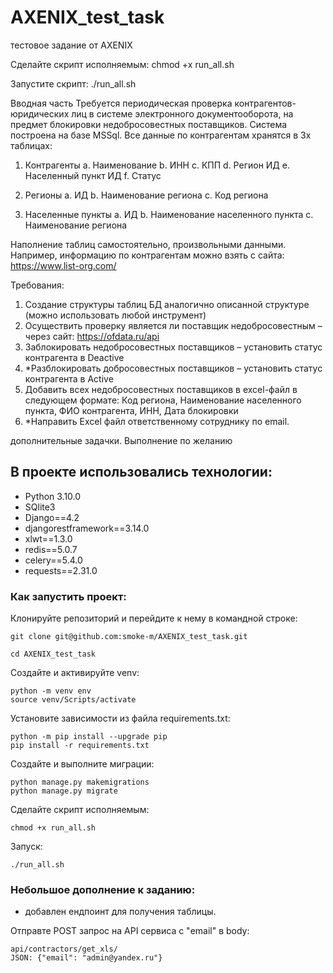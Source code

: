 # AXENIX_test_task
тестовое задание от AXENIX




Сделайте скрипт исполняемым:
chmod +x run_all.sh

Запустите скрипт:
./run_all.sh


Вводная часть
Требуется периодическая проверка контрагентов-юридических лиц в системе электронного документооборота, на предмет блокировки недобросовестных поставщиков.
Система построена на базе MSSql. Все данные по контрагентам хранятся в 3х таблицах:
1.	Контрагенты
a.	Наименование
b.	ИНН
c.	КПП
d.	Регион ИД
e.	Населенный пункт ИД
f.	Статус

2.	Регионы
a.	ИД
b.	Наименование региона
c.	Код региона

3.	Населенные пункты
a.	ИД
b.	Наименование населенного пункта
c.	Наименование региона

Наполнение таблиц самостоятельно, произвольными данными. Например, информацию по контрагентам можно взять с сайта: https://www.list-org.com/

Требования:
1.	Создание структуры таблиц БД аналогично описанной структуре (можно использовать любой инструмент)
2.	Осуществить проверку является ли поставщик недобросовестным – через сайт: https://ofdata.ru/api  
3.	Заблокировать недобросовестных поставщиков – установить статус контрагента в Deactive
4.	*Разблокировать добросовестных поставщиков – установить статус контрагента в Active
5.	Добавить всех недобросовестных поставщиков в excel-файл в следующем формате:
Код региона,	Наименование населенного пункта,	ФИО контрагента,	ИНН,	Дата блокировки
6.	*Направить Excel файл ответственному сотруднику по email.

дополнительные задачки. Выполнение по желанию


## В проекте использовались технологии:

- Python 3.10.0
- SQlite3
- Django==4.2
- djangorestframework==3.14.0
- xlwt==1.3.0
- redis==5.0.7
- celery==5.4.0
- requests==2.31.0

### Как запустить проект:

Клонируйте репозиторий и перейдите к нему в командной строке:

    git clone git@github.com:smoke-m/AXENIX_test_task.git

    cd AXENIX_test_task

Создайте и активируйте venv:

    python -m venv env
    source venv/Scripts/activate

Установите зависимости из файла requirements.txt:

    python -m pip install --upgrade pip
    pip install -r requirements.txt

Создайте и выполните миграции:

    python manage.py makemigrations
    python manage.py migrate

Сделайте скрипт исполняемым:

    chmod +x run_all.sh

Запуск:

    ./run_all.sh

### Небольшое дополнение к заданию:

- добавлен ендпоинт для получения таблицы.

Отправте POST запрос на API сервиса с "email" в body:

    api/contractors/get_xls/
    JSON: {"email": "admin@yandex.ru"}
